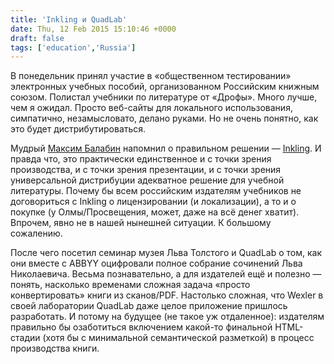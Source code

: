 ```yaml
---
title: 'Inkling и QuadLab'
date: Thu, 12 Feb 2015 15:10:46 +0000
draft: false
tags: ['education','Russia']
---
```


В понедельник принял участие в «общественном тестировании» электронных учебных пособий, организованном Российским книжным союзом. Полистал учебники по литературе от «Дрофы». Много лучше, чем я ожидал. Просто веб-сайты для локального использования, симпатично, незамысловато, делано руками. Но не очень понятно, как это будет дистрибутироваться.

Мудрый [Максим Балабин](https://www.facebook.com/maxim.balabin) напомнил о правильном решении — [Inkling](https://www.inkling.com/). И правда что, это практически единственное и с точки зрения производства, и с точки зрения презентации, и с точки зрения универсальной дистрибуции адекватное решение для учебной литературы. Почему бы всем российским издателям учебников не договориться с Inkling о лицензировании (и локализации), а то и о покупке (у Олмы/Просвещения, может, даже на всё денег хватит). Впрочем, явно не в нашей нынешней ситуации. К большому сожалению.

После чего посетил семинар музея Льва Толстого и QuadLab о том, как они вместе с ABBYY оцифровали полное собрание сочинений Льва Николаевича. Весьма познавательно, а для издателей ещё и полезно — понять, насколько временами сложная задача «просто конвертировать» книги из сканов/PDF. Настолько сложная, что Wexler в своей лаборатории QuadLab даже целое приложение пришлось разработать. И потому на будущее (не такое уж отдаленное): издателям правильно бы озаботиться включением какой-то финальной HTML-стадии (хотя бы с минимальной семантической разметкой) в процесс производства книги.
